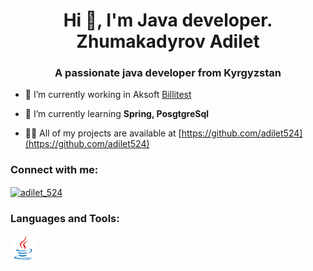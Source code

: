 <h1 align="center">Hi 👋, I'm Java developer. Zhumakadyrov Adilet</h1>
<h3 align="center">A passionate java developer from Kyrgyzstan</h3>

- 🔭 I’m currently working in Aksoft [Billitest](https://github.com/adilet524/billitest)

- 🌱 I’m currently learning **Spring, PosgtgreSql**

- 👨‍💻 All of my projects are available at [https://github.com/adilet524](https://github.com/adilet524)

<h3 align="left">Connect with me:</h3>
<p align="left">
<a href="https://instagram.com/adilet_524" target="blank"><img align="center" src="https://raw.githubusercontent.com/rahuldkjain/github-profile-readme-generator/master/src/images/icons/Social/instagram.svg" alt="adilet_524" height="30" width="40" /></a>
</p>

<h3 align="left">Languages and Tools:</h3>
<p align="left"> <a href="https://www.java.com" target="_blank" rel="noreferrer"> <img src="https://raw.githubusercontent.com/devicons/devicon/master/icons/java/java-original.svg" alt="java" width="40" height="40"/> </a> </p>

